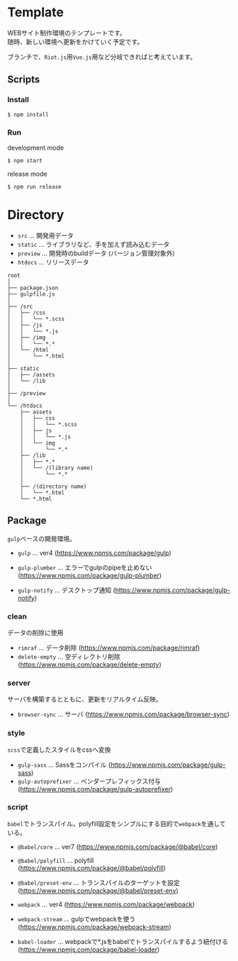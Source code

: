 # Template
WEBサイト制作環境のテンプレートです。  
随時、新しい環境へ更新をかけていく予定です。

ブランチで、`Riot.js`用`Vue.js`用など分岐できればと考えています。

## Scripts

### Install

```
$ npm install
```

### Run

development mode

```
$ npm start
```


release mode

```
$ npm run release
```



# Directory

-  `src` ... 開発用データ
-  `static` ... ライブラリなど、手を加えず読み込むデータ
-  `preview` ... 開発時のbuildデータ (バージョン管理対象外)
-  `htdocs` ... リリースデータ

```
root
│
├── package.json
├── gulpfile.js
│
├── /src
│   ├── /css
│   │   └── *.scss
│   ├── /js
│   │   └── *.js
│   ├── /img
│   │   └── *.*
│   └── /html
│       └── *.html
│
├── static
│   ├── /assets
│   └── /lib
│
├── /preview
│
└── /htdocs
    ├── assets
    │   ├── css
    │   │   └── *.scss
    │   ├── js
    │   │   └── *.js
    │   └── img
    │       └── *.*
    ├── /lib
    │   ├── *.*
    │   └── /(library name)
    │       └── *.*
    │
    ├── /(directory name)
    │   └── *.html
    └── *.html
```

## Package

`gulp`ベースの開発環境。

-  `gulp` ... ver4 (https://www.npmjs.com/package/gulp)

-  `gulp-plumber` ... エラーでgulpのpipeを止めない (https://www.npmjs.com/package/gulp-plumber)
-  `gulp-notify` ... デスクトップ通知 (https://www.npmjs.com/package/gulp-notify)

### clean

データの削除に使用

-  `rimraf` ... データ削除 (https://www.npmjs.com/package/rimraf)
-  `delete-empty` ... 空ディレクトリ削除 (https://www.npmjs.com/package/delete-empty)

### server

サーバを構築するとともに、更新をリアルタイム反映。

-  `browser-sync` ... サーバ (https://www.npmjs.com/package/browser-sync)

### style

`scss`で定義したスタイルをcssへ変換

-  `gulp-sass` ... Sassをコンパイル (https://www.npmjs.com/package/gulp-sass)
-  `gulp-autoprefixer` ... ベンダープレフィックス付与 (https://www.npmjs.com/package/gulp-autoprefixer)

### script

`babel`でトランスパイル。polyfill設定をシンプルにする目的で`webpack`を通している。

-  `@babel/core` ... ver7 (https://www.npmjs.com/package/@babel/core)
-  `@babel/polyfill` ... polyfill (https://www.npmjs.com/package/@babel/polyfill)
-  `@babel/preset-env` ... トランスパイルのターゲットを設定 (https://www.npmjs.com/package/@babel/preset-env)


-  `webpack` ... ver4 (https://www.npmjs.com/package/webpack)
-  `webpack-stream` ... gulpでwebpackを使う (https://www.npmjs.com/package/webpack-stream)
-  `babel-loader` ... webpackで*.jsをbabelでトランスパイルするよう紐付ける (https://www.npmjs.com/package/babel-loader)
